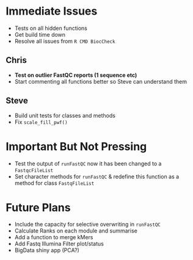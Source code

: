 # Immediate Issues

- Tests on all hidden functions
- Get build time down
- Resolve all issues from `R CMD BiocCheck`

## Chris
- **Test on outlier FastQC reports (1 sequence etc)**
- Start commenting all functions better so Steve can understand them

## Steve

- Build unit tests for classes and methods
- Fix `scale_fill_pwf()`


# Important But Not Pressing

- Test the output of `runFastQC` now it has been changed to a `FastqcFileList`
- Set character methods for `runFastQC` & redefine this function as a method for class `FastqFileList`

# Future Plans

- Include the capacity for selective overwriting in `runFastQC`
- Calculate Ranks on each module and summarise
- Add a function to merge kMers
- Add Fastq Illumina Filter plot/status
- BigData shiny app (PCA?)

